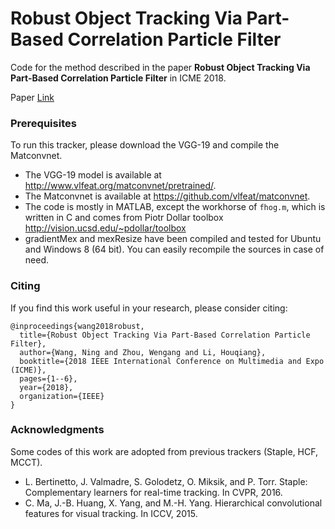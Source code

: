 # Robust Object Tracking Via Part-Based Correlation Particle Filter
Code for the method described in the paper **Robust Object Tracking Via Part-Based Correlation Particle Filter** in ICME 2018.

Paper [Link](https://594422814.github.io/PCPF/PCPF.pdf)


### Prerequisites
To run this tracker, please download the VGG-19 and compile the Matconvnet.
 - The VGG-19 model is available at http://www.vlfeat.org/matconvnet/pretrained/.
 - The Matconvnet is available at https://github.com/vlfeat/matconvnet.
 - The code is mostly in MATLAB, except the workhorse of `fhog.m`, which is written in C and comes from Piotr Dollar toolbox http://vision.ucsd.edu/~pdollar/toolbox
 - gradientMex and mexResize have been compiled and tested for Ubuntu and Windows 8 (64 bit). You can easily recompile the sources in case of need.

### Citing
If you find this work useful in your research, please consider citing:
```
@inproceedings{wang2018robust,
  title={Robust Object Tracking Via Part-Based Correlation Particle Filter},
  author={Wang, Ning and Zhou, Wengang and Li, Houqiang},
  booktitle={2018 IEEE International Conference on Multimedia and Expo (ICME)},
  pages={1--6},
  year={2018},
  organization={IEEE}
}
```

### Acknowledgments
Some codes of this work are adopted from previous trackers (Staple, HCF, MCCT).
- L. Bertinetto, J. Valmadre, S. Golodetz, O. Miksik, and P. Torr. Staple: Complementary learners for real-time tracking. In CVPR, 2016.
- C. Ma, J.-B. Huang, X. Yang, and M.-H. Yang. Hierarchical convolutional features for visual tracking. In ICCV, 2015.

